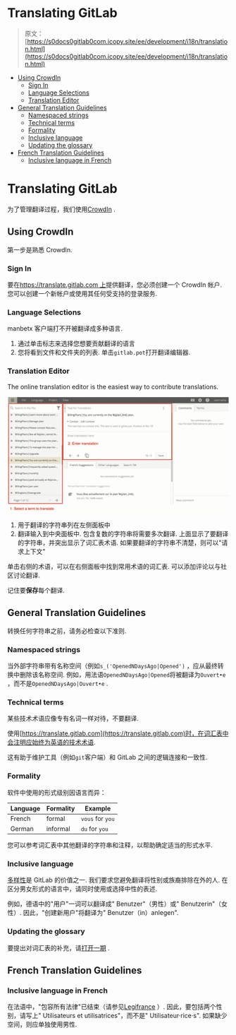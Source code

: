 # Translating GitLab

> 原文：[https://s0docs0gitlab0com.icopy.site/ee/development/i18n/translation.html](https://s0docs0gitlab0com.icopy.site/ee/development/i18n/translation.html)

*   [Using CrowdIn](#using-crowdin)
    *   [Sign In](#sign-in)
    *   [Language Selections](#language-selections)
    *   [Translation Editor](#translation-editor)
*   [General Translation Guidelines](#general-translation-guidelines)
    *   [Namespaced strings](#namespaced-strings)
    *   [Technical terms](#technical-terms)
    *   [Formality](#formality)
    *   [Inclusive language](#inclusive-language)
    *   [Updating the glossary](#updating-the-glossary)
*   [French Translation Guidelines](#french-translation-guidelines)
    *   [Inclusive language in French](#inclusive-language-in-french)

# Translating GitLab[](#translating-gitlab "Permalink")

为了管理翻译过程，我们使用[CrowdIn](https://crowdin.com) .

## Using CrowdIn[](#using-crowdin "Permalink")

第一步是熟悉 CrowdIn.

### Sign In[](#sign-in "Permalink")

要在[https://translate.gitlab.com 上](https://translate.gitlab.com)提供翻译，您必须创建一个 CrowdIn 帐户. 您可以创建一个新帐户或使用其任何受支持的登录服务.

### Language Selections[](#language-selections "Permalink")

manbetx 客户端打不开被翻译成多种语言.

1.  通过单击标志来选择您想要贡献翻译的语言
2.  您将看到文件和文件夹的列表. 单击`gitlab.pot`打开翻译编辑器.

### Translation Editor[](#translation-editor "Permalink")

The online translation editor is the easiest way to contribute translations.

[![CrowdIn Editor](img/6314765d395236bbba1552cc65c1228c.png)](img/crowdin-editor.png)

1.  用于翻译的字符串列在左侧面板中
2.  翻译输入到中央面板中. 包含复数的字符串将需要多次翻译. 上面显示了要翻译的字符串，并突出显示了词汇表术语. 如果要翻译的字符串不清楚，则可以"请求上下文"

单击右侧的术语，可以在右侧面板中找到常用术语的词汇表. 可以添加评论以与社区讨论翻译.

记住要**保存**每个翻译.

## General Translation Guidelines[](#general-translation-guidelines "Permalink")

转换任何字符串之前，请务必检查以下准则.

### Namespaced strings[](#namespaced-strings "Permalink")

当外部字符串带有名称空间（例如`s_('OpenedNDaysAgo|Opened')` ，应从最终转换中删除该名称空间. 例如，用法语`OpenedNDaysAgo|Opened`将被翻译为`Ouvert•e` ，而不是`OpenedNDaysAgo|Ouvert•e` .

### Technical terms[](#technical-terms "Permalink")

某些技术术语应像专有名词一样对待，不要翻译.

使用[https://translate.gitlab.com](https://translate.gitlab.com)时，在词汇表中会注明应始终为英语的技术术语.

这有助于维护工具（例如`git`客户端）和 GitLab 之间的逻辑连接和一致性.

### Formality[](#formality "Permalink")

软件中使用的形式级别因语言而异：

| Language | Formality | Example |
| --- | --- | --- |
| French | formal | `vous` for `you` |
| German | informal | `du` for `you` |

您可以参考词汇表中其他翻译的字符串和注释，以帮助确定适当的形式水平.

### Inclusive language[](#inclusive-language "Permalink")

[多样性](https://about.gitlab.com/handbook/values/#diversity)是 GitLab 的价值之一. 我们要求您避免翻译将性别或族裔排除在外的人. 在区分男女形式的语言中，请同时使用或选择中性的表述.

例如，德语中的"用户"一词可以翻译成" Benutzer"（男性）或" Benutzerin"（女性）. 因此，"创建新用户"将翻译为" Benutzer（in）anlegen".

### Updating the glossary[](#updating-the-glossary "Permalink")

要提出对词汇表的补充，请[打开一期](https://gitlab.com/gitlab-org/gitlab/-/issues?scope=all&utf8=✓&state=all&label_name[]=Category:Internationalization) .

## French Translation Guidelines[](#french-translation-guidelines "Permalink")

### Inclusive language in French[](#inclusive-language-in-french "Permalink")

在法语中，"包容所有法律"已结束（请参见[Legifrance](https://www.legifrance.gouv.fr/affichTexte.do?cidTexte=JORFTEXT000036068906&categorieLien=id) ）. 因此，要包括两个性别，请写上" Utilisateurs et utilisatrices"，而不是" Utilisateur·rice·s". 如果缺少空间，则应单独使用男性.